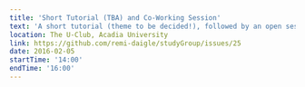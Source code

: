 ```yaml
---
title: 'Short Tutorial (TBA) and Co-Working Session'
text: 'A short tutorial (theme to be decided!), followed by an open session to work on projects and ask each other questions.'
location: The U-Club, Acadia University
link: https://github.com/remi-daigle/studyGroup/issues/25
date: 2016-02-05
startTime: '14:00'
endTime: '16:00'
---
```

